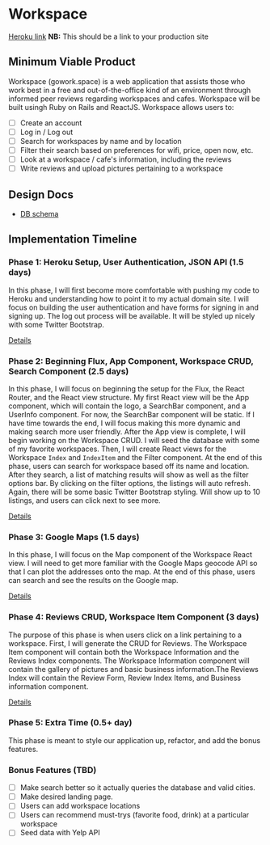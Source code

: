 # Workspace

[Heroku link][heroku] **NB:** This should be a link to your production site

[heroku]: http://www.herokuapp.com

## Minimum Viable Product

Workspace (gowork.space) is a web application that assists those who work best in a free and out-of-the-office kind of an environment through informed peer reviews regarding workspaces and cafes. Workspace will be built usingh Ruby on Rails and ReactJS. Workspace allows users to:

<!-- This is a Markdown checklist. Use it to keep track of your progress! -->

- [ ] Create an account
- [ ] Log in / Log out
- [ ] Search for workspaces by name and by location
- [ ] Filter their search based on preferences for wifi, price, open now, etc.
- [ ] Look at a workspace / cafe's information, including the reviews
- [ ] Write reviews and upload pictures pertaining to a workspace

## Design Docs

* [DB schema][schema]

[schema]: ./docs/schema.md

## Implementation Timeline

### Phase 1: Heroku Setup, User Authentication, JSON API (1.5 days)

In this phase, I will first become more comfortable with pushing my code to Heroku and
understanding how to point it to my actual domain site. I will focus on building
the user authentication and have forms for signing in and signing up. The log out
process will be available. It will be styled up nicely with some Twitter Bootstrap.

[Details][phase-one]

### Phase 2: Beginning Flux, App Component, Workspace CRUD, Search Component (2.5 days)

In this phase, I will focus on beginning the setup for the Flux, the React Router,
and the React view structure. My first React view will be the App component, which
will contain the logo, a SearchBar component, and a UserInfo component. For now,
the SearchBar component will be static. If I have time towards the end, I will focus
making this more dynamic and making search more user friendly. After the App view is
complete, I will begin working on the Workspace CRUD. I will seed the database with
some of my favorite workspaces. Then, I will create React views for the Workspace
`Index` and `IndexItem` and the Filter component. At the end of this phase, users
can search for workspace based off its name and location. After they search, a list
of matching results will show as well as the filter options bar. By clicking on the
filter options, the listings will auto refresh. Again, there will be some basic
Twitter Bootstrap styling. Will show up to 10 listings, and users can click next to see more.

[Details][phase-two]

### Phase 3: Google Maps (1.5 days)

In this phase, I will focus on the Map component of the Workspace React view. I
will need to get more familiar with the Google Maps geocode API so that I can plot
the addresses onto the map. At the end of this phase, users can search and see the results on the Google map.

[Details][phase-three]

### Phase 4: Reviews CRUD, Workspace Item Component  (3 days)

The purpose of this phase is when users click on a link pertaining to a workspace. First, I will generate the CRUD for Reviews. The Workspace Item component will contain both the Workspace Information and the Reviews Index components. The Workspace Information component will contain the gallery of pictures and basic business information.The Reviews Index will contain the Review Form, Review Index Items, and Business information component.

[Details][phase-four]

### Phase 5: Extra Time (0.5+ day)

This phase is meant to style our application up, refactor, and add the bonus features.

### Bonus Features (TBD)
- [ ] Make search better so it actually queries the database and valid cities.
- [ ] Make desired landing page.
- [ ] Users can add workspace locations
- [ ] Users can recommend must-trys (favorite food, drink) at a particular workspace
- [ ] Seed data with Yelp API

[phase-one]: ./docs/phases/phase1.md
[phase-two]: ./docs/phases/phase2.md
[phase-three]: ./docs/phases/phase3.md
[phase-four]: ./docs/phases/phase4.md
